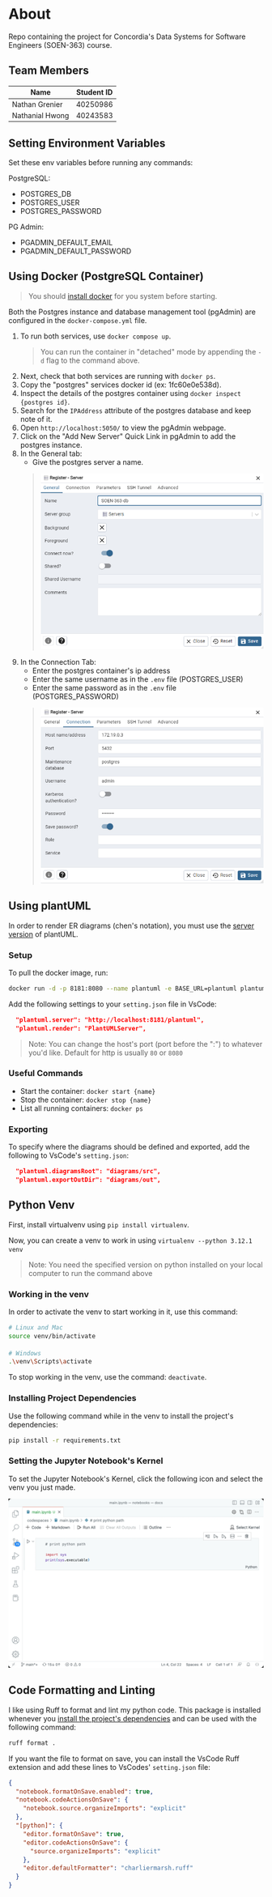 # About
Repo containing the project for Concordia's Data Systems for Software Engineers (SOEN-363) course.

## Team Members

| Name            | Student ID |
| --------------- | ---------- |
| Nathan Grenier  | 40250986   |
| Nathanial Hwong | 40243583   |

## Setting Environment Variables
Set these env variables before running any commands:

PostgreSQL:
- POSTGRES_DB
- POSTGRES_USER
- POSTGRES_PASSWORD

PG Admin:
- PGADMIN_DEFAULT_EMAIL
- PGADMIN_DEFAULT_PASSWORD

## Using Docker (PostgreSQL Container)
> You should [install docker]() for you system before starting.

Both the Postgres instance and database management tool (pgAdmin) are configured in the `docker-compose.yml` file.

1. To run both services, use `docker compose up`.
    > You can run the container in "detached" mode by appending the `-d` flag to the command above.
2. Next, check that both services are running with `docker ps`.
3. Copy the "postgres" services docker id (ex: 1fc60e0e538d).
4. Inspect the details of the postgres container using `docker inspect {postgres id}`.
5. Search for the `IPAddress` attribute of the postgres database and keep note of it.
6. Open `http://localhost:5050/` to view the pgAdmin webpage.
7. Click on the "Add New Server" Quick Link in pgAdmin to add the postgres instance.
8. In the General tab: 
   - Give the postgres server a name.
    > ![](/static/pgAdmin-General.png)
9. In the Connection Tab: 
   - Enter the postgres container's ip address
   - Enter the same username as in the `.env` file (POSTGRES_USER) 
   - Enter the same password as in the `.env` file (POSTGRES_PASSWORD)
    > ![](/static/pgAdmin-Connection.png)

## Using plantUML

In order to render ER diagrams (chen's notation), you must use the [server version](https://github.com/qjebbs/vscode-plantuml?tab=readme-ov-file#use-plantuml-server-as-render) of plantUML.

### Setup
To pull the docker image, run:
```bash
docker run -d -p 8181:8080 --name plantuml -e BASE_URL=plantuml plantuml/plantuml-server:jetty
```

Add the following settings to your `setting.json` file in VsCode:
```json
  "plantuml.server": "http://localhost:8181/plantuml",
  "plantuml.render": "PlantUMLServer",
```

> Note: You can change the host's port (port before the ":") to whatever you'd like. Default for http is usually `80` or `8080` 

### Useful Commands

- Start the container: `docker start {name}`
- Stop the container: `docker stop {name}`
- List all running containers: `docker ps` 

### Exporting
To specify where the diagrams should be defined and exported, add the following to VsCode's `setting.json`:

```json
  "plantuml.diagramsRoot": "diagrams/src",
  "plantuml.exportOutDir": "diagrams/out",
```

## Python Venv

First, install virtualvenv using `pip install virtualenv`.

Now, you can create a venv to work in using `virtualenv --python 3.12.1 venv`

> Note: You need the specified version on python installed on your local computer to run the command above

### Working in the venv

In order to activate the venv to start working in it, use this command:

```bash
# Linux and Mac
source venv/bin/activate

# Windows
.\venv\Scripts\activate
```

To stop working in the venv, use the command: `deactivate`.

### Installing Project Dependencies

Use the following command while in the venv to install the project's dependencies:

```bash
pip install -r requirements.txt
```

### Setting the Jupyter Notebook's Kernel

To set the Jupyter Notebook's Kernel, click the following icon and select the venv you just made.

<img src="static/noterbook-kernel-picker.gif" width="600" />

## Code Formatting and Linting

I like using Ruff to format and lint my python code. This package is installed whenever you [install the project's dependencies](#installing-project-dependencies) and can be used with the following command:

```bash
ruff format .
```

If you want the file to format on save, you can install the VsCode Ruff extension and add these lines to VsCodes' `setting.json` file:

```json
{
  "notebook.formatOnSave.enabled": true,
  "notebook.codeActionsOnSave": {
    "notebook.source.organizeImports": "explicit"
  },
  "[python]": {
    "editor.formatOnSave": true,
    "editor.codeActionsOnSave": {
      "source.organizeImports": "explicit"
    },
    "editor.defaultFormatter": "charliermarsh.ruff"
  }
}
``` 